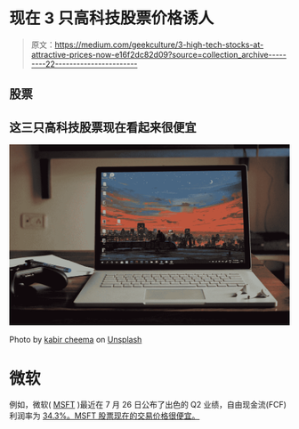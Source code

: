 # 现在 3 只高科技股票价格诱人

> 原文：<https://medium.com/geekculture/3-high-tech-stocks-at-attractive-prices-now-e16f2dc82d09?source=collection_archive---------22----------------------->

## 股票

## 这三只高科技股票现在看起来很便宜

![](img/61022cdd2763d46b0f61cf2cc521ceef.png)

Photo by [kabir cheema](https://unsplash.com/@kabircheema?utm_source=medium&utm_medium=referral) on [Unsplash](https://unsplash.com?utm_source=medium&utm_medium=referral)

# 微软

例如，微软( [MSFT](https://www.barchart.com/stocks/quotes/MSFT/overview) )最近在 7 月 26 日公布了出色的 Q2 业绩，自由现金流(FCF)利润率为 [34.3%。MSFT 股票现在的交易价格很便宜。](https://www.microsoft.com/en-us/investor/earnings/fy-2022-q4/press-release-webcast)